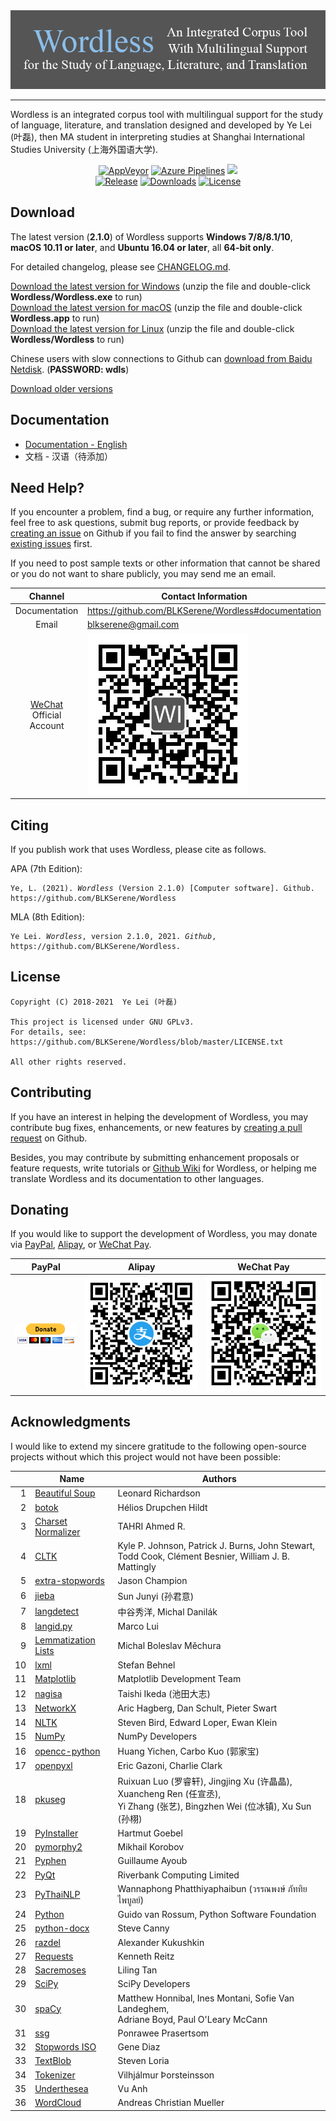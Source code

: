 <!--
# Wordless: README
#
# Copyright (C) 2018-2021  Ye Lei (叶磊)
#
# This source file is licensed under GNU GPLv3.
# For details, see: https://github.com/BLKSerene/Wordless/blob/master/LICENSE.txt
#
# All other rights reserved.
-->

<div align="center"><img src="/doc/wl_logo.png" alt="logo"></div>

---
Wordless is an integrated corpus tool with multilingual support for the study of language, literature, and translation designed and developed by Ye Lei (叶磊), then MA student in interpreting studies at Shanghai International Studies University (上海外国语大学).

<div align="center">
    <a href="https://ci.appveyor.com/project/BLKSerene/wordless">
        <img src="https://img.shields.io/appveyor/ci/BLKSerene/Wordless?label=AppVeyor&logo=appveyor" alt="AppVeyor"></a>
    <a href="https://dev.azure.com/blkserene/BLKSerene%20-%20Github/_build/latest?definitionId=1&branchName=master">
        <img src="https://dev.azure.com/blkserene/BLKSerene%20-%20Github/_apis/build/status/BLKSerene.Wordless?branchName=master" alt="Azure Pipelines"></a>
    <a href="https://github.com/BLKSerene/Wordless/actions?query=workflow%3ATests" alt="Github Actions"><img src="https://github.com/BLKSerene/Wordless/workflows/Tests/badge.svg"></a>
</div>

<div align="center">
    <a href="https://github.com/BLKSerene/Wordless/releases">
        <img src="https://img.shields.io/github/v/release/BLKSerene/Wordless?include_prereleases&label=Release&sort=semver" alt="Release"></a>
    <a href="https://github.com/BLKSerene/Wordless#download">
        <img src="https://img.shields.io/github/downloads/BLKSerene/Wordless/total?label=Downloads" alt="Downloads"></a>
    <a href="https://github.com/BLKSerene/Wordless/blob/master/LICENSE.txt">
        <img src="https://img.shields.io/github/license/BLKSerene/Wordless?label=License" alt="License"></a>
</div>

## Download
The latest version (**2.1.0**) of Wordless supports **Windows 7/8/8.1/10**, **macOS 10.11 or later**, and **Ubuntu 16.04 or later**, all **64-bit only**.

For detailed changelog, please see [CHANGELOG.md](https://github.com/BLKSerene/Wordless/blob/master/src/CHANGELOG.md).

[Download the latest version for Windows](https://github.com/BLKSerene/Wordless/releases/download/2.1.0/wordless_2.1.0_windows.zip) (unzip the file and double-click **Wordless/Wordless.exe** to run)<br>
[Download the latest version  for macOS](https://github.com/BLKSerene/Wordless/releases/download/2.1.0/wordless_2.1.0_macos.zip) (unzip the file and double-click **Wordless.app** to run)<br>
[Download the latest version  for Linux](https://github.com/BLKSerene/Wordless/releases/download/2.1.0/wordless_2.1.0_linux.tar.gz) (unzip the file and double-click **Wordless/Wordless** to run)

Chinese users with slow connections to Github can [download from Baidu Netdisk](https://pan.baidu.com/s/1--ZzABrDQBZlZagWlVQMbg). (**PASSWORD: wdls**)

[Download older versions](https://github.com/BLKSerene/Wordless/releases)

<span id="doc"></span>
## Documentation
- [Documentation - English](https://github.com/BLKSerene/Wordless/blob/master/doc/doc_eng.md)
- 文档 - 汉语（待添加）

## Need Help?
If you encounter a problem, find a bug, or require any further information, feel free to ask questions, submit bug reports, or provide feedback by [creating an issue](https://github.com/BLKSerene/Wordless/issues/new) on Github if you fail to find the answer by searching [existing issues](https://github.com/BLKSerene/Wordless/issues) first.

If you need to post sample texts or other information that cannot be shared or you do not want to share publicly, you may send me an email.

Channel      |Contact Information
:-----------:|-------------------
Documentation|https://github.com/BLKSerene/Wordless#documentation
Email        |blkserene@gmail.com
[WeChat](https://www.wechat.com/en/) Official Account|![WeChat Official Account](/src/imgs/wechat_official_account.jpg)

## Citing
If you publish work that uses Wordless, please cite as follows.

APA (7th Edition):

<pre><code>Ye, L. (2021). <i>Wordless</i> (Version 2.1.0) [Computer software]. Github. https://github.com/BLKSerene/Wordless</code></pre>

MLA (8th Edition):

<pre><code>Ye Lei. <i>Wordless</i>, version 2.1.0, 2021. <i>Github</i>, https://github.com/BLKSerene/Wordless.</code></pre>

## License
    Copyright (C) 2018-2021  Ye Lei (叶磊)

    This project is licensed under GNU GPLv3.
    For details, see: https://github.com/BLKSerene/Wordless/blob/master/LICENSE.txt

    All other rights reserved.

## Contributing
If you have an interest in helping the development of Wordless, you may contribute bug fixes, enhancements, or new features by [creating a pull request](https://github.com/BLKSerene/Wordless/pulls) on Github.

Besides, you may contribute by submitting enhancement proposals or feature requests, write tutorials or [Github Wiki](https://github.com/BLKSerene/Wordless/wiki) for Wordless, or helping me translate Wordless and its documentation to other languages.

## Donating
If you would like to support the development of Wordless, you may donate via [PayPal](https://www.paypal.com/), [Alipay](https://global.alipay.com/), or [WeChat Pay](https://pay.weixin.qq.com/index.php/public/wechatpay_en).

PayPal|Alipay|WeChat Pay
------|------|----------
[![PayPal](/src/imgs/donating_paypal.gif)](https://www.paypal.com/cgi-bin/webscr?cmd=_s-xclick&hosted_button_id=V2V54NYE2YD32)|![Alipay](/src/imgs/donating_alipay.png)|![WeChat Pay](/src/imgs/donating_wechat_pay.png)

## Acknowledgments
I would like to extend my sincere gratitude to the following open-source projects without which this project would not have been possible:

&nbsp;|Name|Authors
-----:|----|-------
1     |[Beautiful Soup](https://www.crummy.com/software/BeautifulSoup/)      |Leonard Richardson
2     |[botok](https://github.com/Esukhia/botok)                             |Hélios Drupchen Hildt
3     |[Charset Normalizer](https://github.com/Ousret/charset_normalizer)    |TAHRI Ahmed R.
4     |[CLTK](https://github.com/cltk/cltk)                                  |Kyle P. Johnson, Patrick J. Burns, John Stewart,<br>Todd Cook, Clément Besnier, William J. B. Mattingly
5     |[extra-stopwords](https://github.com/Xangis/extra-stopwords)          |Jason Champion
6     |[jieba](https://github.com/fxsjy/jieba)                               |Sun Junyi (孙君意)
7     |[langdetect](https://github.com/Mimino666/langdetect)                 |中谷秀洋, Michal Danilák
8     |[langid.py](https://github.com/saffsd/langid.py)                      |Marco Lui
9     |[Lemmatization Lists](https://github.com/michmech/lemmatization-lists)|Michal Boleslav Měchura
10    |[lxml](https://lxml.de/)                                              |Stefan Behnel
11    |[Matplotlib](https://matplotlib.org/)                                 |Matplotlib Development Team
12    |[nagisa](https://github.com/taishi-i/nagisa)                          |Taishi Ikeda (池田大志)
13    |[NetworkX](https://networkx.org/)                                     |Aric Hagberg, Dan Schult, Pieter Swart
14    |[NLTK](http://www.nltk.org/)                                          |Steven Bird, Edward Loper, Ewan Klein
15    |[NumPy](https://www.numpy.org/)                                       |NumPy Developers
16    |[opencc-python](https://github.com/yichen0831/opencc-python)          |Huang Yichen, Carbo Kuo (郭家宝)
17    |[openpyxl](https://foss.heptapod.net/openpyxl/openpyxl)               |Eric Gazoni, Charlie Clark
18    |[pkuseg](https://github.com/lancopku/pkuseg-python)                   |Ruixuan Luo (罗睿轩), Jingjing Xu (许晶晶), Xuancheng Ren (任宣丞),<br>Yi Zhang (张艺), Bingzhen Wei (位冰镇), Xu Sun (孙栩)
19    |[PyInstaller](http://www.pyinstaller.org/)                            |Hartmut Goebel
20    |[pymorphy2](https://github.com/kmike/pymorphy2)                       |Mikhail Korobov
21    |[Pyphen](https://pyphen.org/)                                         |Guillaume Ayoub
22    |[PyQt](https://riverbankcomputing.com/software/pyqt/)                 |Riverbank Computing Limited
23    |[PyThaiNLP](https://github.com/PyThaiNLP/pythainlp)                   |Wannaphong Phatthiyaphaibun (วรรณพงษ์ ภัททิยไพบูลย์)
24    |[Python](https://www.python.org/)                                     |Guido van Rossum, Python Software Foundation
25    |[python-docx](https://github.com/python-openxml/python-docx)          |Steve Canny
26    |[razdel](https://github.com/natasha/razdel)                           |Alexander Kukushkin
27    |[Requests](https://github.com/psf/requests)                           |Kenneth Reitz
28    |[Sacremoses](https://github.com/alvations/sacremoses)                 |Liling Tan
29    |[SciPy](https://scipy.org/scipylib/)                                  |SciPy Developers
30    |[spaCy](https://spacy.io/)                                            |Matthew Honnibal, Ines Montani, Sofie Van Landeghem,<br>Adriane Boyd, Paul O'Leary McCann
31    |[ssg](https://github.com/ponrawee/ssg)                                |Ponrawee Prasertsom
32    |[Stopwords ISO](https://github.com/stopwords-iso/stopwords-iso)       |Gene Diaz
33    |[TextBlob](https://github.com/sloria/TextBlob)                        |Steven Loria
34    |[Tokenizer](https://github.com/mideind/Tokenizer)                     |Vilhjálmur Þorsteinsson
35    |[Underthesea](https://github.com/undertheseanlp/underthesea)          |Vu Anh
36    |[WordCloud](https://github.com/amueller/word_cloud)                   |Andreas Christian Mueller
